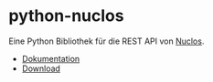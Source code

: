 # python-nuclos

Eine Python Bibliothek für die REST API von [Nuclos](http://www.nuclos.de/).

* [Dokumentation](http://saierd.bitbucket.org/python-nuclos/)
* [Download](https://bitbucket.org/saierd/python-nuclos/downloads)